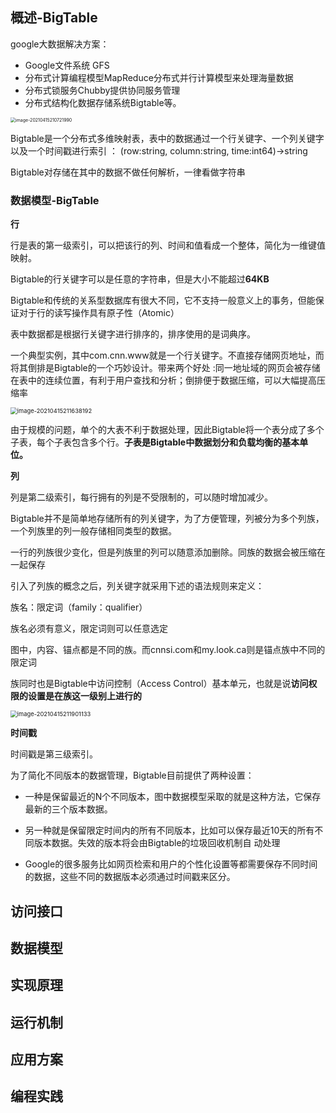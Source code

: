 ## 概述-BigTable

google大数据解决方案：

- Google文件系统 GFS
- 分布式计算编程模型MapReduce分布式并行计算模型来处理海量数据
- 分布式锁服务Chubby提供协同服务管理
- 分布式结构化数据存储系统Bigtable等。

<img src="R:\GITHUB\MyNotes\_Typora\BigData\HBase\HBase.imgs\image-20210415210721990.png" alt="image-20210415210721990" style="zoom: 50%;" />



Bigtable是一个分布式多维映射表，表中的数据通过一个行关键字、一个列关键字以及一个时间戳进行索引 ： (row:string, column:string, time:int64)→string

Bigtable对存储在其中的数据不做任何解析，一律看做字符串



### 数据模型-BigTable

**行**

行是表的第一级索引，可以把该行的列、时间和值看成一个整体，简化为一维键值映射。

Bigtable的行关键字可以是任意的字符串，但是大小不能超过**64KB**

Bigtable和传统的关系型数据库有很大不同，它不支持一般意义上的事务，但能保证对于行的读写操作具有原子性（Atomic）

表中数据都是根据行关键字进行排序的，排序使用的是词典序。

一个典型实例，其中com.cnn.www就是一个行关键字。不直接存储网页地址，而将其倒排是Bigtable的一个巧妙设计。带来两个好处 :同一地址域的网页会被存储在表中的连续位置，有利于用户查找和分析；倒排便于数据压缩，可以大幅提高压缩率

<img src="R:\GITHUB\MyNotes\_Typora\BigData\HBase\HBase.imgs\image-20210415211638192.png" alt="image-20210415211638192" style="zoom:67%;" />

由于规模的问题，单个的大表不利于数据处理，因此Bigtable将一个表分成了多个子表，每个子表包含多个行。**子表是Bigtable中数据划分和负载均衡的基本单位。**



**列**

列是第二级索引，每行拥有的列是不受限制的，可以随时增加减少。

Bigtable并不是简单地存储所有的列关键字，为了方便管理，列被分为多个列族，一个列族里的列一般存储相同类型的数据。

一行的列族很少变化，但是列族里的列可以随意添加删除。同族的数据会被压缩在一起保存

引入了列族的概念之后，列关键字就采用下述的语法规则来定义：

族名：限定词（family：qualifier）

族名必须有意义，限定词则可以任意选定

图中，内容、锚点都是不同的族。而cnnsi.com和my.look.ca则是锚点族中不同的限定词

族同时也是Bigtable中访问控制（Access Control）基本单元，也就是说**访问权限的设置是在族这一级别上进行的**

<img src="R:\GITHUB\MyNotes\_Typora\BigData\HBase\HBase.imgs\image-20210415211901133.png" alt="image-20210415211901133" style="zoom:67%;" />

**时间戳**

时间戳是第三级索引。

为了简化不同版本的数据管理，Bigtable目前提供了两种设置：

- 一种是保留最近的N个不同版本，图中数据模型采取的就是这种方法，它保存最新的三个版本数据。

- 另一种就是保留限定时间内的所有不同版本，比如可以保存最近10天的所有不同版本数据。失效的版本将会由Bigtable的垃圾回收机制自
  动处理
- Google的很多服务比如网页检索和用户的个性化设置等都需要保存不同时间的数据，这些不同的数据版本必须通过时间戳来区分。







## 访问接口





## 数据模型





## 实现原理





## 运行机制





## 应用方案





## 编程实践



